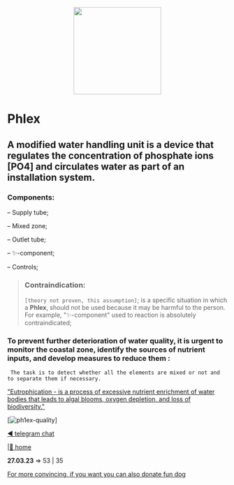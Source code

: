 <div id="header" align="center">
  <img src="https://a1ex-13.github.io/Phlex/phl.jpg" width="200"/>
</div>

#  Phlex 

## A modified water handling unit is a device that regulates the concentration of phosphate ions [PO4] and circulates water as part of an installation system.

### Components:

– Supply tube;

– Mixed zone;

– Outlet tube;

– ✨-component;

– Controls;

> ###  Contraindication:
> `[theory not proven, this assumption]`; 
> is a specific situation in which a **Phlex**, should not be used because it may be harmful to the person. 
> For example, "✨-component" used to reaction is absolutely contraindicated;

### To prevent further deterioration of water quality, it is urgent to monitor the coastal zone, identify the sources of nutrient inputs, and develop measures to reduce them :
```
 The task is to detect whether all the elements are mixed or not and to separate them if necessary.
```
["Eutrophication - is a process of excessive nutrient enrichment of water bodies that leads to algal blooms, oxygen depletion, and loss of biodiversity."](https://en.wikipedia.org/wiki/Eutrophication)

[![ph1ex-quality](http://a1ex-13.github.io/Phlex/combine.jpg)]

[◀️ telegram chat](https://t.me/ph1ex)

|[🚪 home](https://a1ex-13.github.io)

**27.03.23**  => 53 | 35


 [For more convincing, if you want you can also donate fun dog](https://a1ex-13.github.io/me/DOGE.jpg)


